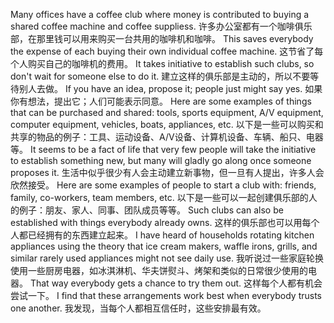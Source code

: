 Many  offices  have  a  coffee  club  where  money  is  contributed  to  buying  a shared coffee machine and coffee suppliess.
许多办公室都有一个咖啡俱乐部，在那里钱可以用来购买一台共用的咖啡机和咖啡。
This saves everybody the expense of each buying their own individual coffee machine.
这节省了每个人购买自己的咖啡机的费用。
It takes initiative to establish such clubs, so don't wait for someone else to do it.
建立这样的俱乐部是主动的，所以不要等待别人去做。
If you have an idea, propose it;  people  just  might  say  yes.
如果你有想法，提出它；人们可能表示同意。
Here  are  some  examples  of  things  that  can  be purchased  and  shared:  tools,  sports  equipment,  A/V  equipment,  computer equipment, vehicles, boats, appliances, etc.
以下是一些可以购买和共享的物品的例子：工具、运动设备、A/V设备、计算机设备、车辆、船只、电器等。
It seems to be a fact of life that very few  people  will  take  the  initiative  to  establish  something  new,  but  many  will gladly go along once someone proposes it.
生活中似乎很少有人会主动建立新事物，但一旦有人提出，许多人会欣然接受。
Here are some examples of people to start a club with: friends, family, co-workers, team members, etc.
以下是一些可以一起创建俱乐部的人的例子：朋友、家人、同事、团队成员等等。
Such clubs can also  be  established  with  things  everybody  already  owns.
这样的俱乐部也可以用每个人都已经拥有的东西建立起来。
I  have  heard  of households rotating kitchen  appliances  using  the theory that ice  cream  makers, waffle  irons,  grills,  and  similar  rarely  used  appliances  might  not  see  daily  use.
我听说过一些家庭轮换使用一些厨房电器，如冰淇淋机、华夫饼熨斗、烤架和类似的日常很少使用的电器。
That way everybody gets a chance to try them out.
这样每个人都有机会尝试一下。
I find that these arrangements work best when everybody trusts one another.
我发现，当每个人都相互信任时，这些安排最有效。
